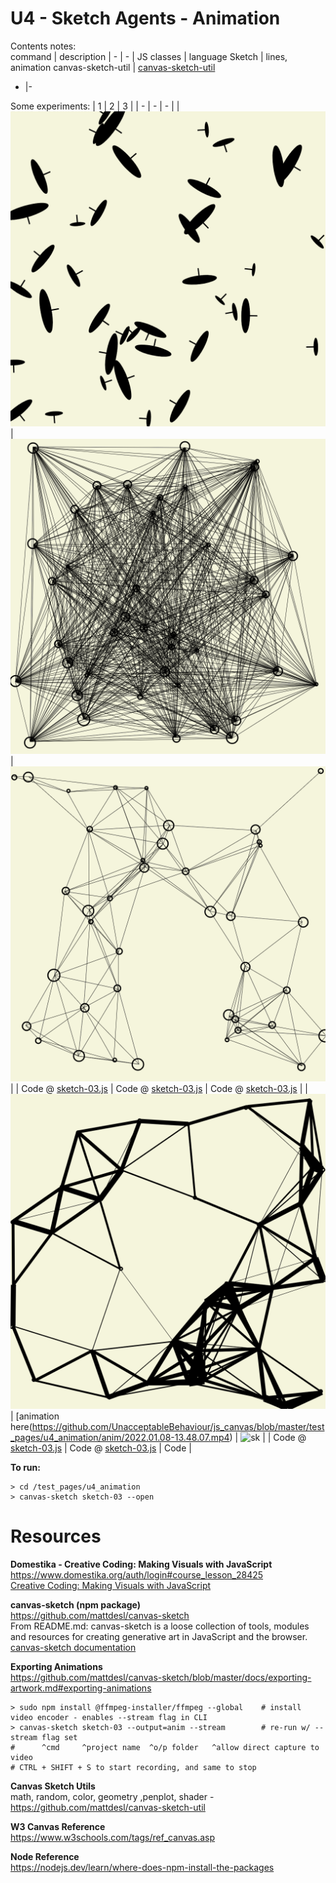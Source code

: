 # U4 - Sketch Agents - Animation
Contents notes:  
command | description
| - | - |
JS classes | language
Sketch | lines, animation
canvas-sketch-util | [canvas-sketch-util](https://github.com/mattdesl/canvas-sketch-util)
- |- 
    
  
Some experiments:
| 1 | 2 | 3 | 
| - | - | - | 
| ![sk](https://github.com/UnacceptableBehaviour/js_canvas/blob/master/test_pages/u4_animation/2022.01.08-12.33.30.png) | ![sk](https://github.com/UnacceptableBehaviour/js_canvas/blob/master/test_pages/u4_animation/2022.01.08-13.03.08.png) | ![sk](https://github.com/UnacceptableBehaviour/js_canvas/blob/master/test_pages/u4_animation/2022.01.08-13.12.05.png) | 
| Code @ [sketch-03.js](https://github.com/UnacceptableBehaviour/js_canvas/blob/193487c9db2f31b2caa7293cc5e05d3313534478/test_pages/u4_animation/sketch-03.js) | Code @ [sketch-03.js](https://github.com/UnacceptableBehaviour/js_canvas/blob/69c55bdfaf1b16a988eabad0448efcf7e79d5770/test_pages/u4_animation/sketch-03.js) | Code @ [sketch-03.js](https://github.com/UnacceptableBehaviour/js_canvas/blob/8e39aba15cbcca7e46ca81ebd5aa6f0cc4bb3233/test_pages/u4_animation/sketch-03.js) | 
| ![sk](https://github.com/UnacceptableBehaviour/js_canvas/blob/master/test_pages/u4_animation/2022.01.08-13.31.47.png) | [animation here(https://github.com/UnacceptableBehaviour/js_canvas/blob/master/test_pages/u4_animation/anim/2022.01.08-13.48.07.mp4) | ![sk]() |
| Code @ [sketch-03.js](https://github.com/UnacceptableBehaviour/js_canvas/blob/4615bddb2019897e88c26f46f8d1523d82b4e808/test_pages/u4_animation/sketch-03.js) | Code @ [sketch-03.js](https://github.com/UnacceptableBehaviour/js_canvas/blob/4615bddb2019897e88c26f46f8d1523d82b4e808/test_pages/u4_animation/sketch-03.js) | Code |
    
**To run:**
```
> cd /test_pages/u4_animation
> canvas-sketch sketch-03 --open
```
  
  
# Resources
**Domestika - Creative Coding: Making Visuals with JavaScript**  
https://www.domestika.org/auth/login#course_lesson_28425  
[Creative Coding: Making Visuals with JavaScript](https://www.domestika.org/auth/login#course_lesson_28425)  
  
**canvas-sketch (npm package)**  
https://github.com/mattdesl/canvas-sketch  
From README.md: canvas-sketch is a loose collection of tools, modules and resources for creating generative art in JavaScript and the browser.  
[canvas-sketch documentation](https://github.com/mattdesl/canvas-sketch/blob/master/docs/README.md)  
  
**Exporting Animations**  
https://github.com/mattdesl/canvas-sketch/blob/master/docs/exporting-artwork.md#exporting-animations  
```
> sudo npm install @ffmpeg-installer/ffmpeg --global    # install video encoder - enables --stream flag in CLI
> canvas-sketch sketch-03 --output=anim --stream        # re-run w/ --stream flag set
#      ^cmd     ^project name  ^o/p folder   ^allow direct capture to video
# CTRL + SHIFT + S to start recording, and same to stop
```
  
**Canvas Sketch Utils**  
math, random, color, geometry ,penplot, shader - 
https://github.com/mattdesl/canvas-sketch-util

**W3 Canvas Reference**  
https://www.w3schools.com/tags/ref_canvas.asp
  
**Node Reference**  
https://nodejs.dev/learn/where-does-npm-install-the-packages
